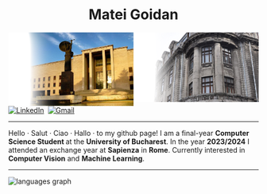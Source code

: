 <h1 align="center">Matei Goidan</h1>

<img align="right" src="Facultatea-de-Matematica-4-Copy-1500x500.png" width="50%">
<img align="right" src="Sapienza.png" width="50%">

###

<div align="left">
  <a href="https://www.linkedin.com/in/matei-constantin-goidan-b8a0a3269/"><img src="https://img.shields.io/badge/linkedin-%230077B5.svg?&style=for-the-badge&logo=linkedin&logoColor=white" alt="LinkedIn" /></a>&nbsp;
  <a href="mailto:goidan.mateiconstantin@gmail.com"><img src="https://img.shields.io/badge/gmail-%23D14836.svg?&style=for-the-badge&logo=gmail&logoColor=white" alt="Gmail"/></a>&nbsp;
</div>

---

<div style="text-align: left">
  Hello · Salut · Ciao · Hallo · to my github page! I am a final-year <b> Computer Science Student </b> at the <b> University of Bucharest</b>. In the year <b>2023/2024</b> I attended an exchange year at <B>Sapienza</B> in <b>Rome</b>. Currently interested in <b>Computer Vision</b> and <b>Machine Learning</b>.
</div>

---

<div align="left">
  <img src="https://github-readme-stats.vercel.app/api/top-langs?username=MateiGoidan&locale=en&hide_title=false&layout=compact&card_width=320&langs_count=6&theme=nord&hide_border=false" height="160" alt="languages graph"  />
</div>
